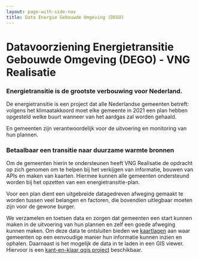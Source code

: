```yaml
---
layout: page-with-side-nav
title: Data Energie Gebouwde Omgeving (DEGO)
---
```

# Datavoorziening Energietransitie Gebouwde Omgeving (DEGO) - VNG Realisatie

### Energietransitie is de grootste verbouwing voor Nederland.

De energietransitie is een project dat alle Nederlandse gemeenten betreft: volgens het klimaatakkoord moet elke gemeente in 2021 een plan hebben opgesteld welke buurt wanneer
van het aardgas zal worden gehaald. 

En gemeenten zijn verantwoordelijk voor de uitvoering en monitoring van hun plannen.

### Betaalbaar een transitie naar duurzame warmte bronnen

Om de gemeenten hierin te ondersteunen heeft VNG Realisatie de opdracht op zich genomen om te helpen bij het verkijgen van informatie, bouwen van APIs en maken van kaarten. Hiermee kunnen alle gemeenten ondersteund worden bij het opzetten
van een energietransitie-plan.

Voor een plan dient een uitgebreide datagedreven afweging gemaakt te worden tussen veel belangen en factoren, die bovendien uitlegbaar moeten zijn voor de gewone burger.

We verzamelen en toetsen data en zorgen dat gemeenten een start kunnen maken in de uitvoering van hun plannen en zelf een goede afweging kunnen maken. Om deze data te ontsluiten bieden we [kaartlagen](https://dego.vng.nl/) aan waar gemeenten op een eenvoudige manier hun informatie kunnen inzien en ophalen. Daarnaast is het mogelijk de data in te laden in een GIS viewer. Hiervoor is een [kant-en-klaar qgis project](https://files.commondatafactory.nl/qgis/DEGO-2023-08.qgz) beschikbaar. 

